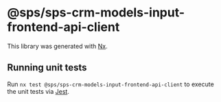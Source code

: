 # @sps/sps-crm-models-input-frontend-api-client

This library was generated with [Nx](https://nx.dev).

## Running unit tests

Run `nx test @sps/sps-crm-models-input-frontend-api-client` to execute the unit tests via [Jest](https://jestjs.io).
